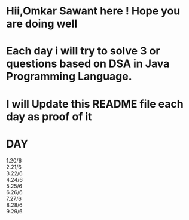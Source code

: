 # Hii,Omkar Sawant here ! Hope you are doing well

# Each day i will try to solve 3 or questions based on DSA in Java Programming Language.

# I will Update this README file each day as proof of it 
# DAY 
  1.20/6 <br>
  2.21/6 <br>
  3.22/6 <br>
  4.24/6 <br>
  5.25/6 <br>
  6.26/6 <br>
  7.27/6 <br>
  8.28/6 <br>
  9.29/6 <br>
